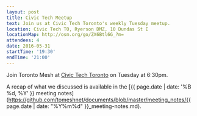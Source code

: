 ```yaml
---
layout: post
title: Civic Tech Meetup
text: Join us at Civic Tech Toronto's weekly Tuesday meetup.
location: Civic Tech TO, Ryerson DMZ, 10 Dundas St E
locationMap: http://osm.org/go/ZX6Btl6G_?m=
attendees: 4
date: 2016-05-31
startTime: '19:30'
endTime: '21:00'
---
```


Join Toronto Mesh at [Civic Tech Toronto](http://civictech.ca) on Tuesday at 6:30pm.

A recap of what we discussed is available in the [{{ page.date | date: '%B %d, %Y' }} meeting notes](https://github.com/tomeshnet/documents/blob/master/meeting_notes/{{ page.date | date: "%Y%m%d" }}_meeting-notes.md).

